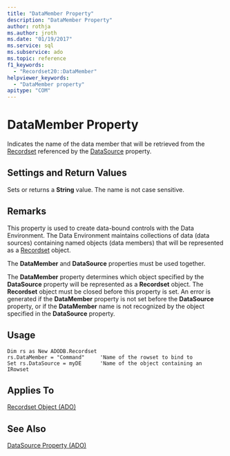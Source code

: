 ```yaml
---
title: "DataMember Property"
description: "DataMember Property"
author: rothja
ms.author: jroth
ms.date: "01/19/2017"
ms.service: sql
ms.subservice: ado
ms.topic: reference
f1_keywords:
  - "Recordset20::DataMember"
helpviewer_keywords:
  - "DataMember property"
apitype: "COM"
---
```

# DataMember Property
Indicates the name of the data member that will be retrieved from the [Recordset](../../../ado/reference/ado-api/recordset-object-ado.md) referenced by the [DataSource](../../../ado/reference/ado-api/datasource-property-ado.md) property.  
  
## Settings and Return Values  
 Sets or returns a **String** value. The name is not case sensitive.  
  
## Remarks  
 This property is used to create data-bound controls with the Data Environment. The Data Environment maintains collections of data (data sources) containing named objects (data members) that will be represented as a [Recordset](../../../ado/reference/ado-api/recordset-object-ado.md) object.  
  
 The **DataMember** and **DataSource** properties must be used together.  
  
 The **DataMember** property determines which object specified by the **DataSource** property will be represented as a **Recordset** object. The **Recordset** object must be closed before this property is set. An error is generated if the **DataMember** property is not set before the **DataSource** property, or if the **DataMember** name is not recognized by the object specified in the **DataSource** property.  
  
## Usage  
  
```  
Dim rs as New ADODB.Recordset  
rs.DataMember = "Command"     'Name of the rowset to bind to  
Set rs.DataSource = myDE      'Name of the object containing an IRowset  
```  
  
## Applies To  
 [Recordset Object (ADO)](../../../ado/reference/ado-api/recordset-object-ado.md)  
  
## See Also  
 [DataSource Property (ADO)](../../../ado/reference/ado-api/datasource-property-ado.md)
